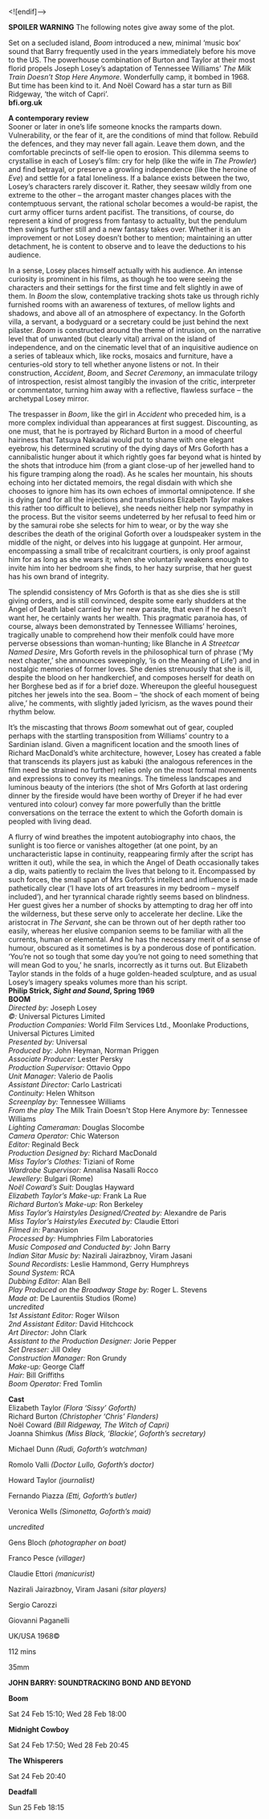 

<![endif]-->

**SPOILER WARNING** The following notes give away some of the plot.

Set on a secluded island, _Boom_ introduced a new, minimal ‘music box’ sound that Barry frequently used in the years immediately before his move to the US. The powerhouse combination of Burton and Taylor at their most florid propels Joseph Losey’s adaptation of Tennessee Williams’ _The Milk Train Doesn’t Stop Here Anymore_. Wonderfully camp, it bombed in 1968. But time has been kind to it. And Noël Coward has a star turn as Bill Ridgeway, ‘the witch of Capri’.  
**bfi.org.uk**  

**A contemporary review**  
Sooner or later in one’s life someone knocks the ramparts down. Vulnerability, or the fear of it, are the conditions of mind that follow. Rebuild the defences, and they may never fall again. Leave them down, and the comfortable precincts of self-lie open to erosion. This dilemma seems to crystallise in each of Losey’s film: cry for help (like the wife in _The Prowler_) and find betrayal, or preserve a growling independence (like the heroine of _Eve_) and settle for a fatal loneliness. If a balance exists between the two, Losey’s characters rarely discover it. Rather, they seesaw wildly from one extreme to the other – the arrogant master changes places with the contemptuous servant, the rational scholar becomes a would-be rapist, the curt army officer turns ardent pacifist. The transitions, of course, do represent a kind of progress from fantasy to actuality, but the pendulum then swings further still and a new fantasy takes over. Whether it is an improvement or not Losey doesn’t bother to mention; maintaining an utter detachment, he is content to observe and to leave the deductions to his audience.

In a sense, Losey places himself actually with his audience. An intense curiosity is prominent in his films, as though he too were seeing the characters and their settings for the first time and felt slightly in awe of them. In _Boom_ the slow, contemplative tracking shots take us through richly furnished rooms with an awareness of textures, of mellow lights and shadows, and above all of an atmosphere of expectancy. In the Goforth villa, a servant, a bodyguard or a secretary could be just behind the next pilaster. _Boom_ is constructed around the theme of intrusion, on the narrative level that of unwanted (but clearly vital) arrival on the island of independence, and on the cinematic level that of an inquisitive audience on a series of tableaux which, like rocks, mosaics and furniture, have a centuries-old story to tell whether anyone listens or not. In their construction, _Accident_, _Boom_, and _Secret Ceremony_, an immaculate trilogy of introspection, resist almost tangibly the invasion of the critic, interpreter or commentator, turning him away with a reflective, flawless surface – the archetypal Losey mirror.

The trespasser in _Boom_, like the girl in _Accident_ who preceded him, is a more complex individual than appearances at first suggest. Discounting, as one must, that he is portrayed by Richard Burton in a mood of cheerful hairiness that Tatsuya Nakadai would put to shame with one elegant eyebrow, his determined scrutiny of the dying days of Mrs Goforth has a cannibalistic hunger about it which rightly goes far beyond what is hinted by the shots that introduce him (from a giant close-up of her jewelled hand to his figure tramping along the road). As he scales her mountain, his shouts echoing into her dictated memoirs, the regal disdain with which she chooses to ignore him has its own echoes of immortal omnipotence. If she is dying (and for all the injections and transfusions Elizabeth Taylor makes this rather too difficult to believe), she needs neither help nor sympathy in the process. But the visitor seems undeterred by her refusal to feed him or by the samurai robe she selects for him to wear, or by the way she describes the death of the original Goforth over a loudspeaker system in the middle of the night, or delves into his luggage at gunpoint. Her armour, encompassing a small tribe of recalcitrant courtiers, is only proof against him for as long as she wears it; when she voluntarily weakens enough to invite him into her bedroom she finds, to her hazy surprise, that her guest has his own brand of integrity.

The splendid consistency of Mrs Goforth is that as she dies she is still giving orders, and is still convinced, despite some early shudders at the Angel of Death label carried by her new parasite, that even if he doesn’t want her, he certainly wants her wealth. This pragmatic paranoia has, of course, always been demonstrated by Tennessee Williams’ heroines, tragically unable to comprehend how their menfolk could have more perverse obsessions than woman-hunting; like Blanche in _A Streetcar Named Desire_, Mrs Goforth revels in the philosophical turn of phrase (‘My next chapter,’ she announces sweepingly, ‘is on the Meaning of Life’) and in nostalgic memories of former loves. She denies strenuously that she is ill, despite the blood on her handkerchief, and composes herself for death on her Borghese bed as if for a brief doze. Whereupon the gleeful houseguest pitches her jewels into the sea. Boom – ‘the shock of each moment of being alive,’ he comments, with slightly jaded lyricism, as the waves pound their rhythm below.

It’s the miscasting that throws _Boom_ somewhat out of gear, coupled perhaps with the startling transposition from Williams’ country to a Sardinian island. Given a magnificent location and the smooth lines of Richard MacDonald’s white architecture, however, Losey has created a fable that transcends its players just as kabuki (the analogous references in the film need be strained no further) relies only on the most formal movements and expressions to convey its meanings. The timeless landscapes and luminous beauty of the interiors (the shot of Mrs Goforth at last ordering dinner by the fireside would have been worthy of Dreyer if he had ever ventured into colour) convey far more powerfully than the brittle conversations on the terrace the extent to which the Goforth domain is peopled with living dead.

A flurry of wind breathes the impotent autobiography into chaos, the sunlight is too fierce or vanishes altogether (at one point, by an uncharacteristic lapse in continuity, reappearing firmly after the script has written it out), while the sea, in which the Angel of Death occasionally takes a dip, waits patiently to reclaim the lives that belong to it. Encompassed by such forces, the small span of Mrs Goforth’s intellect and influence is made pathetically clear (‘I have lots of art treasures in my bedroom – myself included’), and her tyrannical charade rightly seems based on blindness. Her guest gives her a number of shocks by attempting to drag her off into the wilderness, but these serve only to accelerate her decline. Like the aristocrat in _The Servant_, she can be thrown out of her depth rather too easily, whereas her elusive companion seems to be familiar with all the currents, human or elemental. And he has the necessary merit of a sense of humour, obscured as it sometimes is by a ponderous dose of pontification. ‘You’re not so tough that some day you’re not going to need something that will mean God to you,’ he snarls, incorrectly as it turns out. But Elizabeth Taylor stands in the folds of a huge golden-headed sculpture, and as usual Losey’s imagery speaks volumes more than his script.  
**Philip Strick, _Sight and Sound_, Spring 1969**
<br>
**BOOM**  
_Directed by:_ Joseph Losey  
_©:_ Universal Pictures Limited  
_Production Companies:_ World Film Services Ltd., Moonlake Productions, Universal Pictures Limited  
_Presented by:_ Universal  
_Produced by:_ John Heyman, Norman Priggen  
_Associate Producer:_ Lester Persky  
_Production Supervisor:_ Ottavio Oppo  
_Unit Manager:_ Valerio de Paolis  
_Assistant Director:_ Carlo Lastricati  
_Continuity:_ Helen Whitson  
_Screenplay by:_ Tennessee Williams  
_From the play_ The Milk Train Doesn't Stop Here Anymore _by:_ Tennessee Williams  
_Lighting Cameraman:_ Douglas Slocombe  
_Camera Operator:_ Chic Waterson  
_Editor:_ Reginald Beck  
_Production Designed by:_ Richard MacDonald  
_Miss Taylor’s Clothes:_ Tiziani of Rome  
_Wardrobe Supervisor:_ Annalisa Nasalli Rocco  
_Jewellery:_ Bulgari (Rome)  
_Noël Coward’s Suit:_ Douglas Hayward  
_Elizabeth Taylor’s Make-up:_ Frank La Rue  
_Richard Burton’s Make-up:_ Ron Berkeley  
_Miss Taylor’s Hairstyles Designed/Created by:_ Alexandre de Paris  
_Miss Taylor’s Hairstyles Executed by:_ Claudie Ettori  
_Filmed in:_ Panavision  
_Processed by:_ Humphries Film Laboratories  
_Music Composed and Conducted by:_ John Barry  
_Indian Sitar Music by:_ Nazirali Jairazbnoy, Viram Jasani  
_Sound Recordists:_ Leslie Hammond, Gerry Humphreys  
_Sound System:_ RCA  
_Dubbing Editor:_ Alan Bell  
_Play Produced on the Broadway Stage by:_ Roger L. Stevens  
_Made at_: De Laurentiis Studios (Rome)  
_uncredited_  
_1st Assistant Editor:_ Roger Wilson  
_2nd Assistant Editor:_ David Hitchcock  
_Art Director:_ John Clark  
_Assistant to the Production Designer:_ Jorie Pepper  
_Set Dresser:_ Jill Oxley  
_Construction Manager:_ Ron Grundy  
_Make-up:_ George Claff  
_Hair:_ Bill Griffiths  
_Boom Operator:_ Fred Tomlin

**Cast**  
Elizabeth Taylor _(Flora ‘Sissy’ Goforth)_  
Richard Burton _(Christopher ‘Chris’ Flanders)_  
Noël Coward _(Bill Ridgeway, The Witch of Capri)_  
Joanna Shimkus _(Miss Black, ‘Blackie’, Goforth’s secretary)_

Michael Dunn _(Rudi, Goforth’s watchman)_

Romolo Valli _(Doctor Lullo, Goforth’s doctor)_

Howard Taylor _(journalist)_

Fernando Piazza _(Etti, Goforth’s butler)_

Veronica Wells _(Simonetta, Goforth’s maid)_

_uncredited_

Gens Bloch _(photographer on boat)_

Franco Pesce _(villager)_

Claudie Ettori _(manicurist)_

Nazirali Jairazbnoy, Viram Jasani _(sitar players)_

Sergio Carozzi

Giovanni Paganelli

UK/USA 1968©

112 mins

35mm

**JOHN BARRY: SOUNDTRACKING BOND AND BEYOND**

**Boom**

Sat 24 Feb 15:10; Wed 28 Feb 18:00

**Midnight Cowboy**

Sat 24 Feb 17:50; Wed 28 Feb 20:45

**The Whisperers**

Sat 24 Feb 20:40

**Deadfall**

Sun 25 Feb 18:15
<!--stackedit_data:
eyJoaXN0b3J5IjpbLTE4Nzk4MzI4NjYsMTcyNDExMDAxNl19
-->